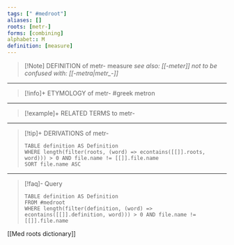 ```yaml
---
tags: [" #medroot"]
aliases: []
roots: [metr-]
forms: [combining]
alphabet:: M
definition: [measure]
---
```

>[!Note] DEFINITION of metr-
>measure
>*see also: [[-meter]]
>not to be confused with: [[-metra|metr_-]]*
_____
>[!info]+ ETYMOLOGY of metr-
>#greek metron
_____
>[!example]+ RELATED TERMS to metr-
>
_____
>[!tip]+ DERIVATIONS of metr-
>```dataview
>TABLE definition AS Definition 
>WHERE length(filter(roots, (word) => econtains([[]].roots, word))) > 0 AND file.name != [[]].file.name
>SORT file.name ASC
>```
___
>[!faq]- Query
>```dataview
>TABLE definition AS Definition
>FROM #medroot
>WHERE length(filter(definition, (word) => econtains([[]].definition, word))) > 0 AND file.name != [[]].file.name
>```

[[Med roots dictionary]]